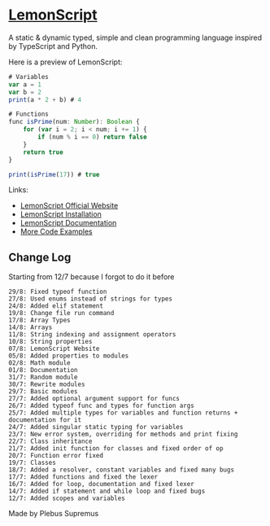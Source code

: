 # [LemonScript](https://plebussupremus1234.github.io/LemonScript/)

A static & dynamic typed, simple and clean programming language inspired by TypeScript and Python. 

Here is a preview of LemonScript:
```js
# Variables
var a = 1
var b = 2
print(a * 2 + b) # 4

# Functions
func isPrime(num: Number): Boolean {
    for (var i = 2; i < num; i += 1) {
        if (num % i == 0) return false
    }
    return true
}

print(isPrime(17)) # true
```

Links:
- [LemonScript Official Website](https://plebussupremus1234.github.io/LemonScript/)
- [LemonScript Installation](https://plebussupremus1234.github.io/LemonScript/docs/setup/intro)
- [LemonScript Documentation](https://plebussupremus1234.github.io/LemonScript/docs/documentation/intro)
- [More Code Examples](https://plebussupremus1234.github.io/LemonScript/docs/examples/classes/class)

## Change Log
Starting from 12/7 because I forgot to do it before
```
29/8: Fixed typeof function
27/8: Used enums instead of strings for types
24/8: Added elif statement
19/8: Change file run command
17/8: Array Types
14/8: Arrays
11/8: String indexing and assignment operators
10/8: String properties
07/8: LemonScript Website
05/8: Added properties to modules
02/8: Math module
01/8: Documentation
31/7: Random module
30/7: Rewrite modules
29/7: Basic modules
27/7: Added optional argument support for funcs
26/7: Added typeof func and types for function args
25/7: Added multiple types for variables and function returns + documentation for it
24/7: Added singular static typing for variables
23/7: New error system, overriding for methods and print fixing
22/7: Class inheritance
21/7: Added init function for classes and fixed order of op
20/7: Function error fixed
19/7: Classes
18/7: Added a resolver, constant variables and fixed many bugs
17/7: Added functions and fixed the lexer
16/7: Added for loop, documentation and fixed lexer
14/7: Added if statement and while loop and fixed bugs
12/7: Added scopes and variables
```

Made by Plebus Supremus